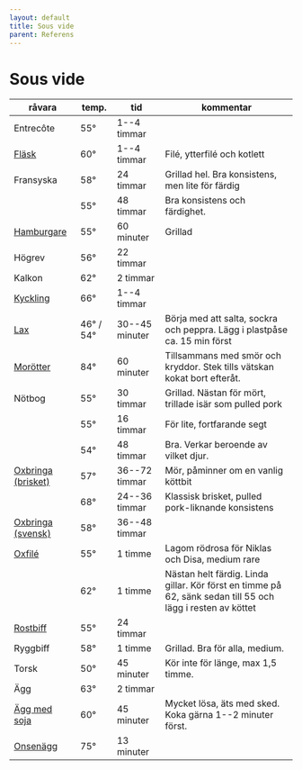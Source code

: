 ```yaml
---
layout: default
title: Sous vide
parent: Referens
---
```

# Sous vide
<!-- Spara filen med CMD+K S för att undvika automatformattering -->
| **råvara**     | **temp.** | **tid**      | **kommentar**          |
| ---------- | ----- | -------- | ------------------ |
| Entrecôte                                                                                                                 | 55°       | 1--4 timmar    |                                                                                                            |
| [Fläsk](http://www.seriouseats.com/2016/04/food-lab-complete-guide-to-sous-vide-pork-chops.html#time)                     | 60°       | 1--4 timmar    | Filé, ytterfilé och kotlett                                                                                |
| Fransyska                                                                                                                 | 58°       | 24 timmar      | Grillad hel. Bra konsistens, men lite för färdig                                                           |
|                                                                                                                           | 55°       | 48 timmar      | Bra konsistens och färdighet.                                                                              |
| [Hamburgare](http://www.seriouseats.com/recipes/2010/06/sous-vide-burgers-recipe.html)                                    | 55°       | 60 minuter     | Grillad                                                                                                    |
| Högrev                                                                                                                    | 56°       | 22 timmar      |                                                                                                            |
| Kalkon                                                                                                                    | 62°       | 2 timmar       |                                                                                                            |
| [Kyckling](http://www.seriouseats.com/2015/07/the-food-lab-complete-guide-to-sous-vide-chicken-breast.html)               | 66°       | 1--4 timmar    |                                                                                                            |
| [Lax](http://www.seriouseats.com/recipes/2016/08/sous-vide-salmon-recipe.html)                                            | 46° / 54° | 30--45 minuter | Börja med att salta, sockra och peppra. Lägg i plastpåse ca. 15 min först                                  |
| [Morötter](http://www.seriouseats.com/recipes/2010/06/sous-vide-glazed-carrots-recipe.html)                               | 84°       | 60 minuter     | Tillsammans med smör och kryddor. Stek tills vätskan kokat bort efteråt.                                   |
| Nötbog                                                                                                                    | 55°       | 30 timmar      | Grillad. Nästan för mört, trillade isär som pulled pork                                                    |
|                                                                                                                           | 55°       | 16 timmar      | För lite, fortfarande segt                                                                                 |
|                                                                                                                           | 54°       | 48 timmar      | Bra. Verkar beroende av vilket djur.                                                                       |
| [Oxbringa (brisket)](https://www.seriouseats.com/recipes/2016/08/sous-vide-barbecue-smoked-bbq-brisket-texas-recipe.html) | 57°       | 36--72 timmar  | Mör, påminner om en vanlig köttbit                                                                         |
|                                                                                                                        | 68°       | 24--36 timmar  | Klassisk brisket, pulled pork-liknande konsistens                                                          |
| [Oxbringa (svensk)](http://niklash.blogspot.se/2014/12/sous-vide-oxbringa-med-pepparrotssas.html)                      | 58°       | 36--48 timmar  ||
| [Oxfilé](http://www.seriouseats.com/2015/06/food-lab-complete-guide-to-sous-vide-steak.html) | 55°       | 1 timme        | Lagom rödrosa för Niklas och Disa, medium rare                                                             |
| | 62°       | 1 timme        | Nästan helt färdig. Linda gillar. Kör först en timme på 62, sänk sedan till 55 och lägg i resten av köttet |
| [Rostbiff](http://www.barariktigmat.se/index.php/teknik/sous-vide/item/353-rostbiff-sous-vide-och-vad-man-gor-med-den) | 55°       | 24 timmar      ||
| Ryggbiff                                                                                                               | 58°       | 1 timme        | Grillad. Bra för alla, medium.|
| Torsk                                                                                                                  | 50°       | 45 minuter     | Kör inte för länge, max 1,5 timme.|
| Ägg                                                                                                                    | 63°       | 2 timmar       ||
| [Ägg med soja](http://www.seriouseats.com/recipes/2014/09/singapore-style-soft-cooked-eggs-with-kaya-jam-and-toast-recipe.html) | 60°       | 45 minuter     | Mycket lösa, äts med sked. Koka gärna 1--2 minuter först.|
| [Onsenägg](http://www.seriouseats.com/2016/08/how-to-make-onsen-tamago-japanese-poached-egg.html) | 75°       | 13 minuter | |

